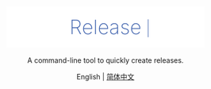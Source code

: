 <p align='center'>
  <img src='./logo.svg' width='400' />
</p>

<p align='center'>A command-line tool to quickly create releases.</p>

<p align='center'>English | <a href='./README.zh-CN.md'>简体中文</a></p>
